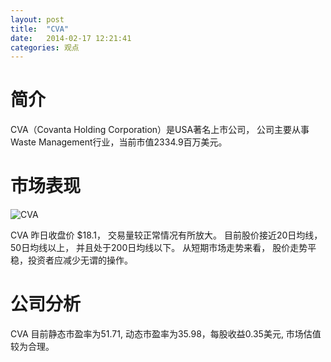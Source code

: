 ```yaml
---
layout: post
title:  "CVA"
date:   2014-02-17 12:21:41
categories: 观点
---
```


# 简介
CVA（Covanta Holding Corporation）是USA著名上市公司，
公司主要从事Waste Management行业，当前市值2334.9百万美元。

# 市场表现

![CVA](http://finviz.com/chart.ashx?t=CVA&ty=c&ta=1&p=d&s=l)

CVA 昨日收盘价 $18.1，
交易量较正常情况有所放大。
目前股价接近20日均线，
50日均线以上，
并且处于200日均线以下。
从短期市场走势来看，
股价走势平稳，投资者应减少无谓的操作。

# 公司分析
CVA 目前静态市盈率为51.71, 动态市盈率为35.98，每股收益0.35美元,
市场估值较为合理。
